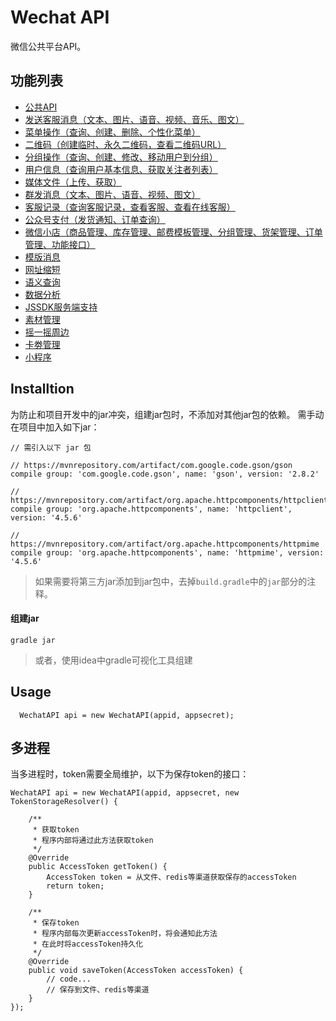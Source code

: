 # Wechat API

微信公共平台API。

## 功能列表

- [公共API](docs/commons.md)
- [发送客服消息（文本、图片、语音、视频、音乐、图文）](docs/sendCustomerServiceMessage.md)
- [菜单操作（查询、创建、删除、个性化菜单）](docs/menuOperations.md)
- [二维码（创建临时、永久二维码，查看二维码URL）](docs/qrcode.md)
- [分组操作（查询、创建、修改、移动用户到分组）](docs/groupOperation.md)
- [用户信息（查询用户基本信息、获取关注者列表）](docs/userInfo.md)
- [媒体文件（上传、获取）](docs/mediaFile.md)
- [群发消息（文本、图片、语音、视频、图文）](docs/massMessage.md)
- [客服记录（查询客服记录，查看客服、查看在线客服）](docs/customerServiceRecord.md)
- [公众号支付（发货通知、订单查询）](docs/pay.md)
- [微信小店（商品管理、库存管理、邮费模板管理、分组管理、货架管理、订单管理、功能接口）](docs/wechatShop.md)
- [模版消息](docs/templateMessage.md)
- [网址缩短](docs/url.md)
- [语义查询](docs/semanticQuery.md)
- [数据分析](docs/dataAnalysis.md)
- [JSSDK服务端支持](docs/jssdk.md)
- [素材管理](docs/materialManager.md)
- [摇一摇周边](docs/shake.md)
- [卡劵管理](docs/card.md)
- [小程序](docs/miniappcode.md)

## Installtion

为防止和项目开发中的jar冲突，组建jar包时，不添加对其他jar包的依赖。
需手动在项目中加入如下jar：
```
// 需引入以下 jar 包

// https://mvnrepository.com/artifact/com.google.code.gson/gson
compile group: 'com.google.code.gson', name: 'gson', version: '2.8.2'

// https://mvnrepository.com/artifact/org.apache.httpcomponents/httpclient
compile group: 'org.apache.httpcomponents', name: 'httpclient', version: '4.5.6'

// https://mvnrepository.com/artifact/org.apache.httpcomponents/httpmime
compile group: 'org.apache.httpcomponents', name: 'httpmime', version: '4.5.6'

```

> 如果需要将第三方jar添加到jar包中，去掉`build.gradle`中的`jar`部分的注释。


#### 组建jar
```
gradle jar
```
> 或者，使用idea中gradle可视化工具组建

## Usage

```
  WechatAPI api = new WechatAPI(appid, appsecret);
```

## 多进程
当多进程时，token需要全局维护，以下为保存token的接口：
```
WechatAPI api = new WechatAPI(appid, appsecret, new TokenStorageResolver() {

    /**
     * 获取token
     * 程序内部将通过此方法获取token
     */
    @Override
    public AccessToken getToken() {
        AccessToken token = 从文件、redis等渠道获取保存的accessToken
        return token;
    }
    
    /**
     * 保存token
     * 程序内部每次更新accessToken时，将会通知此方法
     * 在此时将accessToken持久化
     */
    @Override
    public void saveToken(AccessToken accessToken) {
        // code...
        // 保存到文件、redis等渠道
    }
});

```